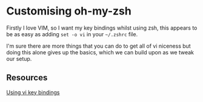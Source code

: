 Customising oh-my-zsh
=====================

Firstly I love VIM, so I want my key bindings whilst using zsh, this
appears to be as easy as adding `set -o vi` in your `~/.zshrc` file.

I'm sure there are more things that you can do to get all of vi niceness
but doing this alone gives up the basics, which we can build upon as we
tweak our setup.


Resources
---------
[Using vi key bindings](http://www.techrepublic.com/blog/opensource/using-vi-key-bindings-in-bash-and-zsh/193)
